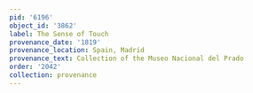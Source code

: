 ```yaml
---
pid: '6196'
object_id: '3862'
label: The Sense of Touch
provenance_date: '1819'
provenance_location: Spain, Madrid
provenance_text: Collection of the Museo Nacional del Prado
order: '2042'
collection: provenance
---
```

